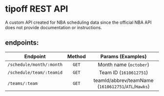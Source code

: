 # tipoff REST API

A custom API created for NBA scheduling data since the official NBA API does not provide documentation or instructions.

## endpoints:
| Endpoint                 | Method |                  Params (Examples)                  |
| ------------------------ | :----: | :-------------------------------------------------: |
| `/schedule/month/:month` | `GET`  |               Month name (`october`)                |
| `/schedule/team/:teamid` | `GET`  |               Team ID (`1610612751`)                |
| `/teams/:team`           | `GET`  | teamId/abbrev/teamName (`1610612751`/`ATL`/`Hawks`) |

